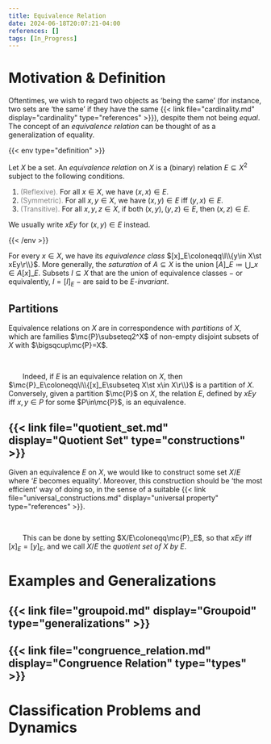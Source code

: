 ```yaml
---
title: Equivalence Relation
date: 2024-06-18T20:07:21-04:00
references: []
tags: [In_Progress]
---
```


# Motivation & Definition

Oftentimes, we wish to regard two objects as ‘being the same’ (for instance, two sets are ‘the same’ if they have the same {{< link file="cardinality.md" display="cardinality" type="references" >}}), despite them not being *equal*. The concept of an *equivalence relation* can be thought of as a generalization of equality.

{{< env type="definition" >}}

Let $X$ be a set. An *equivalence relation* on $X$ is a (binary) relation $E\subseteq X^2$ subject to the following conditions.
1. <span style="color:gray">(Reflexive).</span> For all $x\in X$, we have $(x,x)\in E$.
2. <span style="color:gray">(Symmetric).</span> For all $x,y\in X$, we have $(x,y)\in E$ iff $(y,x)\in E$.
3. <span style="color:gray">(Transitive).</span> For all $x,y,z\in X$, if both $(x,y),(y,z)\in E$, then $(x,z)\in E$.

We usually write $xEy$ for $(x,y)\in E$ instead.

{{< /env >}}

For every $x\in X$, we have its *equivalence class* $[x]_E\coloneqq\l\\{y\in X\st xEy\r\\}$. More generally, the *saturation* of $A\subseteq X$ is the union $[A]\_E\coloneqq\bigcup\_{x\in A}[x]\_E$. Subsets $I\subseteq X$ that are the union of equivalence classes $-$ or equivalently, $I=[I]_E$ $-$ are said to be *$E$-invariant*.

## Partitions

Equivalence relations on $X$ are in correspondence with *partitions* of $X$, which are families $\mc{P}\subseteq2^X$ of non-empty disjoint subsets of $X$ with $\bigsqcup\mc{P}=X$.

<br>

&emsp;&emsp;Indeed, if $E$ is an equivalence relation on $X$, then $\mc{P}_E\coloneqq\l\\{[x]_E\subseteq X\st x\in X\r\\}$ is a partition of $X$. Conversely, given a partition $\mc{P}$ on $X$, the relation $E$, defined by $xEy$ iff $x,y\in P$ for some $P\in\mc{P}$, is an equivalence.

## {{< link file="quotient_set.md" display="Quotient Set" type="constructions" >}}

Given an equivalence $E$ on $X$, we would like to construct some set $X/E$ where ‘$E$ becomes equality’. Moreover, this construction should be ‘the most efficient’ way of doing so, in the sense of a suitable {{< link file="universal_constructions.md" display="universal property" type="references" >}}.

<br>

&emsp;&emsp;This can be done by setting $X/E\coloneqq\mc{P}_E$, so that $xEy$ iff $[x]_E=[y]_E$, and we call $X/E$ the *quotient set of $X$ by $E$*.

# Examples and Generalizations

## {{< link file="groupoid.md" display="Groupoid" type="generalizations" >}}

## {{< link file="congruence_relation.md" display="Congruence Relation" type="types" >}}

# Classification Problems and Dynamics
